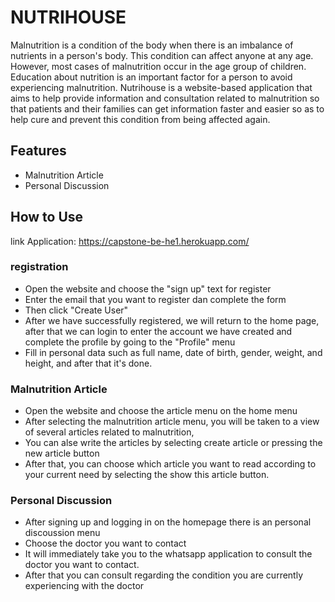 # NUTRIHOUSE

  Malnutrition is a condition of the body when there is an imbalance of nutrients in a person's body. This condition can affect anyone at any age. However, most cases of malnutrition occur in the age group of children. Education about nutrition is an important factor for a person to avoid experiencing malnutrition. Nutrihouse is a website-based application that aims to help provide information and consultation related to malnutrition so that patients and their families can get information faster and easier so as to help cure and prevent this condition from being affected again.

## Features
* Malnutrition Article
* Personal Discussion

## How to Use
link Application: https://capstone-be-he1.herokuapp.com/
### registration
* Open the website and choose the "sign up" text for register
* Enter the email that you want to register dan complete the form
* Then click "Create User"
* After we have successfully registered, we will return to the home page, after that we can login to enter the account we have created and complete the profile by going to the "Profile" menu
* Fill in personal data such as full name, date of birth, gender, weight, and height, and after that it's done.
### Malnutrition Article
* Open the website and choose the article menu on the home menu
* After selecting the malnutrition article menu, you will be taken to a view of several articles related to malnutrition,
* You can alse write the articles by selecting create article or pressing the new article button
* After that, you can choose which article you want to read according to your current need by selecting the show this article button.
### Personal Discussion
* After signing up and logging in on the homepage there is an personal discoussion menu
* Choose the doctor you want to contact
* It will immediately take you to the whatsapp application to consult the doctor you want to contact.
* After that you can consult regarding the condition you are currently experiencing with the doctor
